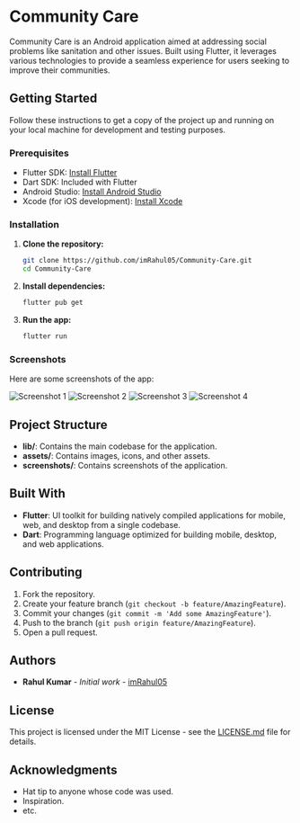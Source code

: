 # Community Care

Community Care is an Android application aimed at addressing social problems like sanitation and other issues. Built using Flutter, it leverages various technologies to provide a seamless experience for users seeking to improve their communities.

## Getting Started

Follow these instructions to get a copy of the project up and running on your local machine for development and testing purposes.

### Prerequisites

- Flutter SDK: [Install Flutter](https://flutter.dev/docs/get-started/install)
- Dart SDK: Included with Flutter
- Android Studio: [Install Android Studio](https://developer.android.com/studio)
- Xcode (for iOS development): [Install Xcode](https://developer.apple.com/xcode/)

### Installation

1. **Clone the repository:**
    ```bash
    git clone https://github.com/imRahul05/Community-Care.git
    cd Community-Care
    ```

2. **Install dependencies:**
    ```bash
    flutter pub get
    ```

3. **Run the app:**
    ```bash
    flutter run
    ```

### Screenshots

Here are some screenshots of the app:

![Screenshot 1](./screenshots/1.png)
![Screenshot 2](./screenshots/2.png)
![Screenshot 3](./screenshots/3.png)
![Screenshot 4](./screenshots/4.png)

## Project Structure

- **lib/**: Contains the main codebase for the application.
- **assets/**: Contains images, icons, and other assets.
- **screenshots/**: Contains screenshots of the application.

## Built With

- **Flutter**: UI toolkit for building natively compiled applications for mobile, web, and desktop from a single codebase.
- **Dart**: Programming language optimized for building mobile, desktop, and web applications.

## Contributing

1. Fork the repository.
2. Create your feature branch (`git checkout -b feature/AmazingFeature`).
3. Commit your changes (`git commit -m 'Add some AmazingFeature'`).
4. Push to the branch (`git push origin feature/AmazingFeature`).
5. Open a pull request.

## Authors

- **Rahul Kumar** - *Initial work* - [imRahul05](https://github.com/imRahul05)

## License

This project is licensed under the MIT License - see the [LICENSE.md](LICENSE.md) file for details.

## Acknowledgments

- Hat tip to anyone whose code was used.
- Inspiration.
- etc.
